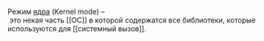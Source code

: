 Режим [ядра](Ядро.md) (Kernel mode) – это некая часть [[ОС]] в которой содержатся все библиотеки, которые используются для [[системный вызов]].